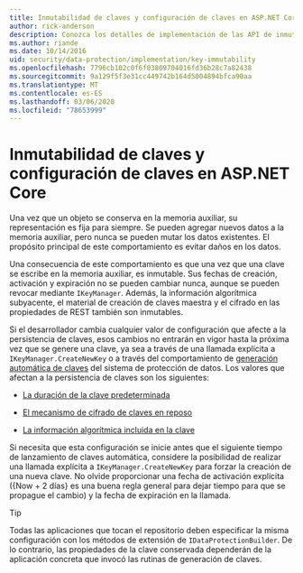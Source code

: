 ```yaml
---
title: Inmutabilidad de claves y configuración de claves en ASP.NET Core
author: rick-anderson
description: Conozca los detalles de implementación de las API de inmutabilidad de la clave de protección de datos de ASP.NET Core.
ms.author: riande
ms.date: 10/14/2016
uid: security/data-protection/implementation/key-immutability
ms.openlocfilehash: 7796cb102c0f6f03809704016fd36b28c7a82438
ms.sourcegitcommit: 9a129f5f3e31cc449742b164d5004894bfca90aa
ms.translationtype: MT
ms.contentlocale: es-ES
ms.lasthandoff: 03/06/2020
ms.locfileid: "78653999"
---
```

# <a name="key-immutability-and-key-settings-in-aspnet-core"></a>Inmutabilidad de claves y configuración de claves en ASP.NET Core

Una vez que un objeto se conserva en la memoria auxiliar, su representación es fija para siempre. Se pueden agregar nuevos datos a la memoria auxiliar, pero nunca se pueden mutar los datos existentes. El propósito principal de este comportamiento es evitar daños en los datos.

Una consecuencia de este comportamiento es que una vez que una clave se escribe en la memoria auxiliar, es inmutable. Sus fechas de creación, activación y expiración no se pueden cambiar nunca, aunque se pueden revocar mediante `IKeyManager`. Además, la información algorítmica subyacente, el material de creación de claves maestra y el cifrado en las propiedades de REST también son inmutables.

Si el desarrollador cambia cualquier valor de configuración que afecte a la persistencia de claves, esos cambios no entrarán en vigor hasta la próxima vez que se genere una clave, ya sea a través de una llamada explícita a `IKeyManager.CreateNewKey` o a través del comportamiento de [generación automática de claves](xref:security/data-protection/implementation/key-management#data-protection-implementation-key-management) del sistema de protección de datos. Los valores que afectan a la persistencia de claves son los siguientes:

* [La duración de la clave predeterminada](xref:security/data-protection/implementation/key-management#data-protection-implementation-key-management)

* [El mecanismo de cifrado de claves en reposo](xref:security/data-protection/implementation/key-encryption-at-rest)

* [La información algorítmica incluida en la clave](xref:security/data-protection/configuration/overview#changing-algorithms-with-usecryptographicalgorithms)

Si necesita que esta configuración se inicie antes que el siguiente tiempo de lanzamiento de claves automática, considere la posibilidad de realizar una llamada explícita a `IKeyManager.CreateNewKey` para forzar la creación de una nueva clave. No olvide proporcionar una fecha de activación explícita ({Now + 2 días} es una buena regla general para dejar tiempo para que se propague el cambio) y la fecha de expiración en la llamada.

>[!TIP]
> Todas las aplicaciones que tocan el repositorio deben especificar la misma configuración con los métodos de extensión de `IDataProtectionBuilder`. De lo contrario, las propiedades de la clave conservada dependerán de la aplicación concreta que invocó las rutinas de generación de claves.
